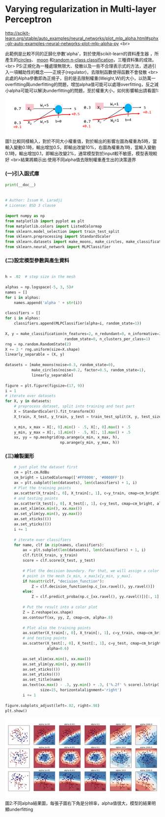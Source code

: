 

# Varying regularization in Multi-layer Perceptron
http://scikit-learn.org/stable/auto_examples/neural_networks/plot_mlp_alpha.html#sphx-glr-auto-examples-neural-networks-plot-mlp-alpha-py
<br\>

此範例是比較不同的正歸化參數'alpha'，對於使用scikit-learn的資料產生器
，所產生的[circles](http://scikit-learn.org/stable/modules/generated/sklearn.datasets.make_circles.html#sklearn.datasets.make_circles)、 [moon](http://scikit-learn.org/stable/modules/generated/sklearn.datasets.make_moons.html#sklearn.datasets.make_moons)
和[random n-class classification](http://scikit-learn.org/stable/modules/generated/sklearn.datasets.make_classification.html#sklearn.datasets.make_classification)，三種資料集的成效。
<br\>
PS:正規化為一種處理無限大、發散以及一些不合理表示式的方法，透過引入一項輔助性的概念——正規子(regulator)，去限制函數使得函數不會發散
<br\>
此處的Alpha參數即為正規子，目的是去限制權重(Weight,W)的大小，以防萬一overfitting與underfitting的問題，增加alpha值可能可以處理overfitting，反之減小alpha可能可以解決underfitting的問題，至於權重大小，如何影響輸出請看圖1:
 ![](images/alpha_weight.PNG)
 圖1:比較同樣輸入，對於不同大小權重值，對於輸出的影響左圖為權重為5時，當輸入變動0.1時，輸出增加0.5，即輸出改變10%，右圖為權重為1時，當輸入變動0.1時，輸出增加0.1，即輸出改變2%，通常模型對於input較不敏感，模型表現較好
<br\>結果將顯示出:使用不同alpha值去限制權重產生出的決策邊界



### (一)引入函式庫

```python
print(__doc__)


# Author: Issam H. Laradji
# License: BSD 3 clause

import numpy as np
from matplotlib import pyplot as plt
from matplotlib.colors import ListedColormap
from sklearn.model_selection import train_test_split
from sklearn.preprocessing import StandardScaler
from sklearn.datasets import make_moons, make_circles, make_classification
from sklearn.neural_network import MLPClassifier
```
### (二)設定模型參數與產生資料
```python

h = .02  # step size in the mesh

alphas = np.logspace(-5, 3, 5)#
names = []
for i in alphas:
    names.append('alpha ' + str(i))

classifiers = []
for i in alphas:
    classifiers.append(MLPClassifier(alpha=i, random_state=1))

X, y = make_classification(n_features=2, n_redundant=0, n_informative=2,
                           random_state=0, n_clusters_per_class=1)
rng = np.random.RandomState(2)
X += 2 * rng.uniform(size=X.shape)
linearly_separable = (X, y)

datasets = [make_moons(noise=0.3, random_state=0),
            make_circles(noise=0.2, factor=0.5, random_state=1),
            linearly_separable]

figure = plt.figure(figsize=(17, 9))
i = 1
# iterate over datasets
for X, y in datasets:
    # preprocess dataset, split into training and test part
    X = StandardScaler().fit_transform(X)
    X_train, X_test, y_train, y_test = train_test_split(X, y, test_size=.4)

    x_min, x_max = X[:, 0].min() - .5, X[:, 0].max() + .5
    y_min, y_max = X[:, 1].min() - .5, X[:, 1].max() + .5
    xx, yy = np.meshgrid(np.arange(x_min, x_max, h),
                         np.arange(y_min, y_max, h))
```
### (三)繪製圖形
```python
    # just plot the dataset first
    cm = plt.cm.RdBu
    cm_bright = ListedColormap(['#FF0000', '#0000FF'])
    ax = plt.subplot(len(datasets), len(classifiers) + 1, i)
    # Plot the training points
    ax.scatter(X_train[:, 0], X_train[:, 1], c=y_train, cmap=cm_bright)
    # and testing points
    ax.scatter(X_test[:, 0], X_test[:, 1], c=y_test, cmap=cm_bright, alpha=0.6)
    ax.set_xlim(xx.min(), xx.max())
    ax.set_ylim(yy.min(), yy.max())
    ax.set_xticks(())
    ax.set_yticks(())
    i += 1

    # iterate over classifiers
    for name, clf in zip(names, classifiers):
        ax = plt.subplot(len(datasets), len(classifiers) + 1, i)
        clf.fit(X_train, y_train)
        score = clf.score(X_test, y_test)

        # Plot the decision boundary. For that, we will assign a color to each
        # point in the mesh [x_min, x_max]x[y_min, y_max].
        if hasattr(clf, "decision_function"):
            Z = clf.decision_function(np.c_[xx.ravel(), yy.ravel()])
        else:
            Z = clf.predict_proba(np.c_[xx.ravel(), yy.ravel()])[:, 1]

        # Put the result into a color plot
        Z = Z.reshape(xx.shape)
        ax.contourf(xx, yy, Z, cmap=cm, alpha=.8)

        # Plot also the training points
        ax.scatter(X_train[:, 0], X_train[:, 1], c=y_train, cmap=cm_bright)
        # and testing points
        ax.scatter(X_test[:, 0], X_test[:, 1], c=y_test, cmap=cm_bright,
                   alpha=0.6)

        ax.set_xlim(xx.min(), xx.max())
        ax.set_ylim(yy.min(), yy.max())
        ax.set_xticks(())
        ax.set_yticks(())
        ax.set_title(name)
        ax.text(xx.max() - .3, yy.min() + .3, ('%.2f' % score).lstrip('0'),
                size=15, horizontalalignment='right')
        i += 1

figure.subplots_adjust(left=.02, right=.98)
plt.show()
```
![](images/Varying_regularization_in_Multi-layer_Perceptron.png)
圖2:不同alpha結果圖，每張子圖右下角是分辨率，alpha值很大，模型的結果明顯underfitting
